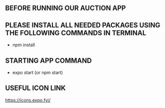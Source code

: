 ## BEFORE RUNNING OUR AUCTION APP
## PLEASE INSTALL ALL NEEDED PACKAGES USING THE FOLLOWING COMMANDS IN TERMINAL

* npm install

## STARTING APP COMMAND

* expo start (or npm start)

## USEFUL ICON LINK
https://icons.expo.fyi/

